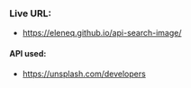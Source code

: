 ### Live URL:

* https://eleneq.github.io/api-search-image/

#### API used:

* https://unsplash.com/developers